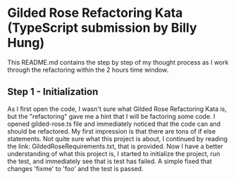 # Gilded Rose Refactoring Kata (TypeScript submission by Billy Hung)

This README.md contains the step by step of my thought process as I work through the refactoring within the 2 hours time window.

## Step 1 - Initialization

As I first open the code, I wasn't sure what Gilded Rose Refactoring Kata is, but the "refactoring" gave me a hint that I will be factoring some code. I opened gilded-rose.ts file and immediately noticed that the code can and should be refactored. My first impression is that there are tons of if else statements. Not quite sure what this project is about, I continued by reading the link: GildedRoseRequirements.txt, that is provided. Now I have a better understanding of what this project is, I started to initialize the project, run the test, and immediately see that is test has failed. A simple fixed that changes 'fixme' to 'foo' and the test is passed.

